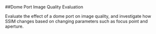 ##Dome Port Image Quality Evaluation

Evaluate the effect of a dome port on image quality, and investigate how SSIM changes based on changing parameters such as focus point and aperture. 

